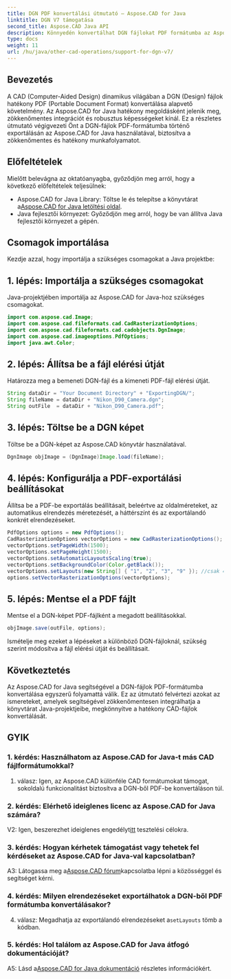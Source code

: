 ```yaml
---
title: DGN PDF konvertálási útmutató – Aspose.CAD for Java
linktitle: DGN V7 támogatása
second_title: Aspose.CAD Java API
description: Könnyedén konvertálhat DGN fájlokat PDF formátumba az Aspose.CAD for Java segítségével. Kövesse lépésenkénti útmutatónkat a zökkenőmentes integráció és a hatékony munkafolyamat érdekében.
type: docs
weight: 11
url: /hu/java/other-cad-operations/support-for-dgn-v7/
---
```

## Bevezetés

A CAD (Computer-Aided Design) dinamikus világában a DGN (Design) fájlok hatékony PDF (Portable Document Format) konvertálása alapvető követelmény. Az Aspose.CAD for Java hatékony megoldásként jelenik meg, zökkenőmentes integrációt és robusztus képességeket kínál. Ez a részletes útmutató végigvezeti Önt a DGN-fájlok PDF-formátumba történő exportálásán az Aspose.CAD for Java használatával, biztosítva a zökkenőmentes és hatékony munkafolyamatot.

## Előfeltételek

Mielőtt belevágna az oktatóanyagba, győződjön meg arról, hogy a következő előfeltételek teljesülnek:
-  Aspose.CAD for Java Library: Töltse le és telepítse a könyvtárat a[Aspose.CAD for Java letöltési oldal](https://releases.aspose.com/cad/java/).
- Java fejlesztői környezet: Győződjön meg arról, hogy be van állítva Java fejlesztői környezet a gépén.

## Csomagok importálása

Kezdje azzal, hogy importálja a szükséges csomagokat a Java projektbe:

## 1. lépés: Importálja a szükséges csomagokat

Java-projektjében importálja az Aspose.CAD for Java-hoz szükséges csomagokat.
```java
import com.aspose.cad.Image;
import com.aspose.cad.fileformats.cad.CadRasterizationOptions;
import com.aspose.cad.fileformats.cad.cadobjects.DgnImage;
import com.aspose.cad.imageoptions.PdfOptions;
import java.awt.Color;
```

## 2. lépés: Állítsa be a fájl elérési útját

Határozza meg a bemeneti DGN-fájl és a kimeneti PDF-fájl elérési útját.

```java
String dataDir = "Your Document Directory" + "ExportingDGN/";
String fileName = dataDir + "Nikon_D90_Camera.dgn";
String outFile  = dataDir + "Nikon_D90_Camera.pdf";
```

## 3. lépés: Töltse be a DGN képet

Töltse be a DGN-képet az Aspose.CAD könyvtár használatával.

```java
DgnImage objImage = (DgnImage)Image.load(fileName);
```

## 4. lépés: Konfigurálja a PDF-exportálási beállításokat

Állítsa be a PDF-be exportálás beállításait, beleértve az oldalméreteket, az automatikus elrendezés méretezését, a háttérszínt és az exportálandó konkrét elrendezéseket.

```java
PdfOptions options = new PdfOptions();
CadRasterizationOptions vectorOptions = new CadRasterizationOptions();
vectorOptions.setPageWidth(1500);
vectorOptions.setPageHeight(1500);
vectorOptions.setAutomaticLayoutsScaling(true);
vectorOptions.setBackgroundColor(Color.getBlack());
vectorOptions.setLayouts(new String[] { "1", "2", "3", "9" }); //csak 4 (1, 2, 3 és 9) nézet exportálása
options.setVectorRasterizationOptions(vectorOptions);
```

## 5. lépés: Mentse el a PDF fájlt

Mentse el a DGN-képet PDF-fájlként a megadott beállításokkal.

```java
objImage.save(outFile, options);
```

Ismételje meg ezeket a lépéseket a különböző DGN-fájloknál, szükség szerint módosítva a fájl elérési útját és beállításait.

## Következtetés

Az Aspose.CAD for Java segítségével a DGN-fájlok PDF-formátumba konvertálása egyszerű folyamattá válik. Ez az útmutató felvértezi azokat az ismereteket, amelyek segítségével zökkenőmentesen integrálhatja a könyvtárat Java-projektjeibe, megkönnyítve a hatékony CAD-fájlok konvertálását.

## GYIK

### 1. kérdés: Használhatom az Aspose.CAD for Java-t más CAD fájlformátumokkal?

1. válasz: Igen, az Aspose.CAD különféle CAD formátumokat támogat, sokoldalú funkcionalitást biztosítva a DGN-ből PDF-be konvertáláson túl.

### 2. kérdés: Elérhető ideiglenes licenc az Aspose.CAD for Java számára?

 V2: Igen, beszerezhet ideiglenes engedélyt[itt](https://purchase.aspose.com/temporary-license/) tesztelési célokra.

### 3. kérdés: Hogyan kérhetek támogatást vagy tehetek fel kérdéseket az Aspose.CAD for Java-val kapcsolatban?

 A3: Látogassa meg a[Aspose.CAD fórum](https://forum.aspose.com/c/cad/19)kapcsolatba lépni a közösséggel és segítséget kérni.

### 4. kérdés: Milyen elrendezéseket exportálhatok a DGN-ből PDF formátumba konvertálásakor?

 4. válasz: Megadhatja az exportálandó elrendezéseket a`setLayouts` tömb a kódban.

### 5. kérdés: Hol találom az Aspose.CAD for Java átfogó dokumentációját?

 A5: Lásd a[Aspose.CAD for Java dokumentáció](https://reference.aspose.com/cad/java/) részletes információkért.